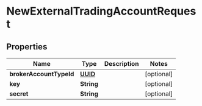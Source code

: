 # NewExternalTradingAccountRequest

## Properties
Name | Type | Description | Notes
------------ | ------------- | ------------- | -------------
**brokerAccountTypeId** | [**UUID**](UUID.md) |  |  [optional]
**key** | **String** |  |  [optional]
**secret** | **String** |  |  [optional]
